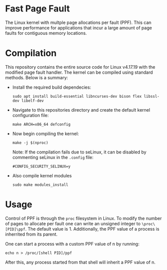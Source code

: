 Fast Page Fault
=====

The Linux kernel with multple page allocations per fault (PPF). This can improve performance for applications that incur a large amount of page faults for contiguous memory locations.

# Compilation

This repository contains the entire source code for Linux v4.17.19 with the modified page fault handler. The kernel can be compiled using standard methods. Below is a summary:

* Install the required build dependecies:
    
    ```
    sudo apt install build-essential libncurses-dev bison flex libssl-dev libelf-dev
    ```

* Navigate to this repositories directory and create the default kernel configuration file:

    ```
    make ARCH=x86_64 defconfig
    ```

* Now begin compiling the kernel:

    ```
    make -j $(nproc)
    ```
    Note: If the compilation fails due to seLinux, it can be disabled by commenting seLinux in the `.config` file:
    ```
    #CONFIG_SECURITY_SELINUX=y
    ```

* Also compile kernel modules

    ```
    sudo make modules_install
    ```

# Usage

Control of PPF is through the `proc` filesystem in Linux. To modify the number of pages to allocate per fault one can write an unsigned integer to `\proc\[PID]\ppf`. The default value is 1. Additionally, the PPF value of a process is inherrited from its parent.

One can start a process with a custom PPF value of n by running:

```
echo n > /proc/[shell PID]/ppf
```

After this, any process started from that shell will inherit a PPF value of n.
